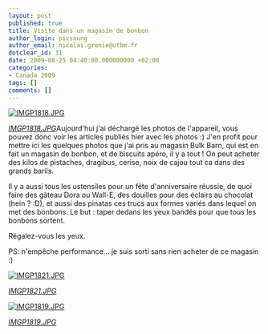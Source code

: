 ```yaml
---
layout: post
published: true
title: Visite dans un magasin de bonbon
author_login: picsoung
author_email: nicolas.grenie@utbm.fr
dotclear_id: 31
date: 2009-08-25 04:40:00.000000000 +02:00
categories:
- Canada 2009
tags: []
comments: []
---
```

<p><a href="http://farm3.static.flickr.com/2648/3854810894_132366a8d7_t.jpg"><img src="http://farm3.static.flickr.com/2648/3854810894_132366a8d7_m.jpg" alt="IMGP1818.JPG" /></a></p>


<p><em><a href="http://www.flickr.com/photos/picsoung/3854810894/">IMGP1818.JPG</a></em>Aujourd'hui j'ai déchargé les photos de l'appareil, vous pouvez donc voir les articles publiés hier avec les photos :)
J'en profit pour mettre ici les quelques photos que j'ai pris au magasin Bulk Barn, qui est en fait un magasin de bonbon, et de biscuits apéro, il y a tout&nbsp;!
On peut acheter des kilos de pistaches, dragibus, cerise, noix de cajou tout ca dans des grands barils.</p>


<p>Il y a aussi tous les ustensiles pour un fête d'anniversaire réussie, de quoi faire des gâteau Dora ou Wall-E, des douilles pour des éclairs au chocolat (hein&nbsp;? :D), et aussi des pinatas ces trucs aux formes variés dans lequel on met des bonbons. Le but&nbsp;: taper dedans les yeux bandés pour que tous les bonbons sortent.</p>


<p>Régalez-vous les yeux.</p>


<p>PS: n'empêche performance... je suis sorti sans rien acheter de ce magasin :)</p>



<p><a href="http://farm4.static.flickr.com/3471/3854813762_548f1583ed_t.jpg"><img src="http://farm4.static.flickr.com/3471/3854813762_548f1583ed_m.jpg" alt="IMGP1821.JPG" /></a></p>


<p><em><a href="http://www.flickr.com/photos/picsoung/3854813762/">IMGP1821.JPG</a></em></p>


<p><a href="http://farm4.static.flickr.com/3511/3854021231_3883c428fa_t.jpg"><img src="http://farm4.static.flickr.com/3511/3854021231_3883c428fa_m.jpg" alt="IMGP1819.JPG" /></a></p>


<p><em><a href="http://www.flickr.com/photos/picsoung/3854021231/">IMGP1819.JPG</a></em></p>
